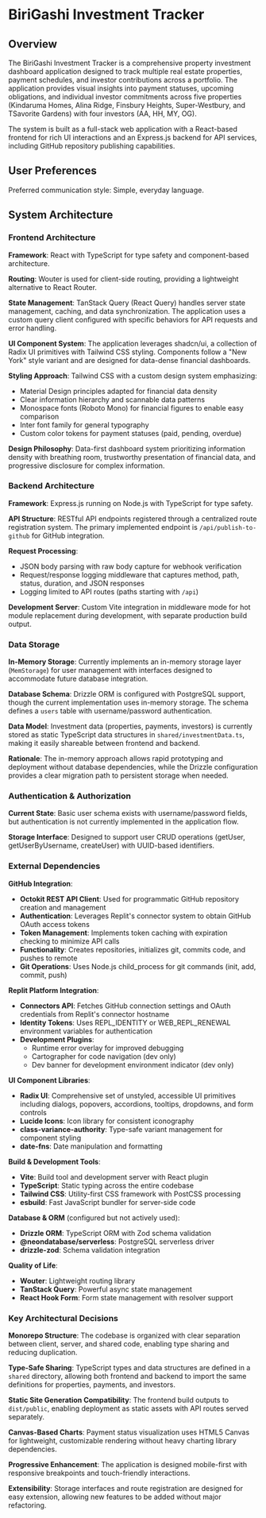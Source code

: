 # BiriGashi Investment Tracker

## Overview

The BiriGashi Investment Tracker is a comprehensive property investment dashboard application designed to track multiple real estate properties, payment schedules, and investor contributions across a portfolio. The application provides visual insights into payment statuses, upcoming obligations, and individual investor commitments across five properties (Kindaruma Homes, Alina Ridge, Finsbury Heights, Super-Westbury, and TSavorite Gardens) with four investors (AA, HH, MY, OG).

The system is built as a full-stack web application with a React-based frontend for rich UI interactions and an Express.js backend for API services, including GitHub repository publishing capabilities.

## User Preferences

Preferred communication style: Simple, everyday language.

## System Architecture

### Frontend Architecture

**Framework**: React with TypeScript for type safety and component-based architecture.

**Routing**: Wouter is used for client-side routing, providing a lightweight alternative to React Router.

**State Management**: TanStack Query (React Query) handles server state management, caching, and data synchronization. The application uses a custom query client configured with specific behaviors for API requests and error handling.

**UI Component System**: The application leverages shadcn/ui, a collection of Radix UI primitives with Tailwind CSS styling. Components follow a "New York" style variant and are designed for data-dense financial dashboards.

**Styling Approach**: Tailwind CSS with a custom design system emphasizing:
- Material Design principles adapted for financial data density
- Clear information hierarchy and scannable data patterns
- Monospace fonts (Roboto Mono) for financial figures to enable easy comparison
- Inter font family for general typography
- Custom color tokens for payment statuses (paid, pending, overdue)

**Design Philosophy**: Data-first dashboard system prioritizing information density with breathing room, trustworthy presentation of financial data, and progressive disclosure for complex information.

### Backend Architecture

**Framework**: Express.js running on Node.js with TypeScript for type safety.

**API Structure**: RESTful API endpoints registered through a centralized route registration system. The primary implemented endpoint is `/api/publish-to-github` for GitHub integration.

**Request Processing**: 
- JSON body parsing with raw body capture for webhook verification
- Request/response logging middleware that captures method, path, status, duration, and JSON responses
- Logging limited to API routes (paths starting with `/api`)

**Development Server**: Custom Vite integration in middleware mode for hot module replacement during development, with separate production build output.

### Data Storage

**In-Memory Storage**: Currently implements an in-memory storage layer (`MemStorage`) for user management with interfaces designed to accommodate future database integration.

**Database Schema**: Drizzle ORM is configured with PostgreSQL support, though the current implementation uses in-memory storage. The schema defines a `users` table with username/password authentication.

**Data Model**: Investment data (properties, payments, investors) is currently stored as static TypeScript data structures in `shared/investmentData.ts`, making it easily shareable between frontend and backend.

**Rationale**: The in-memory approach allows rapid prototyping and deployment without database dependencies, while the Drizzle configuration provides a clear migration path to persistent storage when needed.

### Authentication & Authorization

**Current State**: Basic user schema exists with username/password fields, but authentication is not currently implemented in the application flow.

**Storage Interface**: Designed to support user CRUD operations (getUser, getUserByUsername, createUser) with UUID-based identifiers.

### External Dependencies

**GitHub Integration**:
- **Octokit REST API Client**: Used for programmatic GitHub repository creation and management
- **Authentication**: Leverages Replit's connector system to obtain GitHub OAuth access tokens
- **Token Management**: Implements token caching with expiration checking to minimize API calls
- **Functionality**: Creates repositories, initializes git, commits code, and pushes to remote
- **Git Operations**: Uses Node.js child_process for git commands (init, add, commit, push)

**Replit Platform Integration**:
- **Connectors API**: Fetches GitHub connection settings and OAuth credentials from Replit's connector hostname
- **Identity Tokens**: Uses REPL_IDENTITY or WEB_REPL_RENEWAL environment variables for authentication
- **Development Plugins**: 
  - Runtime error overlay for improved debugging
  - Cartographer for code navigation (dev only)
  - Dev banner for development environment indicator (dev only)

**UI Component Libraries**:
- **Radix UI**: Comprehensive set of unstyled, accessible UI primitives including dialogs, popovers, accordions, tooltips, dropdowns, and form controls
- **Lucide Icons**: Icon library for consistent iconography
- **class-variance-authority**: Type-safe variant management for component styling
- **date-fns**: Date manipulation and formatting

**Build & Development Tools**:
- **Vite**: Build tool and development server with React plugin
- **TypeScript**: Static typing across the entire codebase
- **Tailwind CSS**: Utility-first CSS framework with PostCSS processing
- **esbuild**: Fast JavaScript bundler for server-side code

**Database & ORM** (configured but not actively used):
- **Drizzle ORM**: TypeScript ORM with Zod schema validation
- **@neondatabase/serverless**: PostgreSQL serverless driver
- **drizzle-zod**: Schema validation integration

**Quality of Life**:
- **Wouter**: Lightweight routing library
- **TanStack Query**: Powerful async state management
- **React Hook Form**: Form state management with resolver support

### Key Architectural Decisions

**Monorepo Structure**: The codebase is organized with clear separation between client, server, and shared code, enabling type sharing and reducing duplication.

**Type-Safe Sharing**: TypeScript types and data structures are defined in a `shared` directory, allowing both frontend and backend to import the same definitions for properties, payments, and investors.

**Static Site Generation Compatibility**: The frontend build outputs to `dist/public`, enabling deployment as static assets with API routes served separately.

**Canvas-Based Charts**: Payment status visualization uses HTML5 Canvas for lightweight, customizable rendering without heavy charting library dependencies.

**Progressive Enhancement**: The application is designed mobile-first with responsive breakpoints and touch-friendly interactions.

**Extensibility**: Storage interfaces and route registration are designed for easy extension, allowing new features to be added without major refactoring.